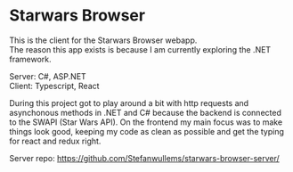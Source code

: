 # Starwars Browser

This is the client for the Starwars Browser webapp.  
The reason this app exists is because I am currently exploring the .NET framework.

Server: C#, ASP.NET  
Client: Typescript, React

During this project got to play around a bit with http requests and asynchonous methods in .NET and C# because the backend is connected to the SWAPI (Star Wars API). On the frontend my main focus was to make things look good, keeping my code as clean as possible and get the typing for react and redux right.

Server repo: https://github.com/Stefanwullems/starwars-browser-server/
